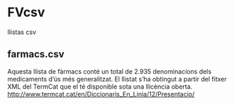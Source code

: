 # FVcsv
llistas csv


## farmacs.csv
Aquesta llista de fàrmacs conté un total de 2.935 denominacions dels medicaments d’ús més generalitzat.
El llistat s’ha obtingut a partir del fitxer XML del TermCat que el té disponible sota una llicència oberta.
http://www.termcat.cat/en/Diccionaris_En_Linia/12/Presentacio/
